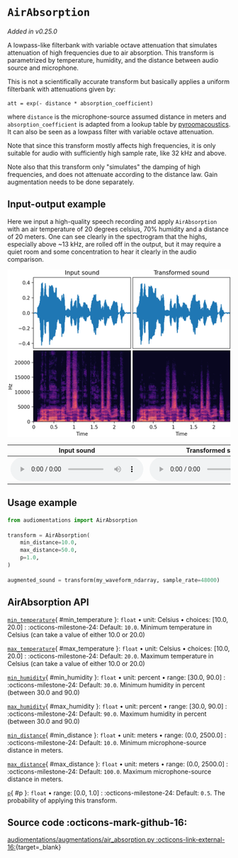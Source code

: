 # `AirAbsorption`

_Added in v0.25.0_

A lowpass-like filterbank with variable octave attenuation that simulates attenuation of
high frequencies due to air absorption. This transform is parametrized by temperature,
humidity, and the distance between audio source and microphone.

This is not a scientifically accurate transform but basically applies a uniform
filterbank with attenuations given by:

`att = exp(- distance * absorption_coefficient)`

where `distance` is the microphone-source assumed distance in meters and `absorption_coefficient`
is adapted from a lookup table by [pyroomacoustics](https://github.com/LCAV/pyroomacoustics).
It can also be seen as a lowpass filter with variable octave attenuation.

Note that since this transform mostly affects high frequencies, it is only
suitable for audio with sufficiently high sample rate, like 32 kHz and above.

Note also that this transform only "simulates" the damping of high frequencies, and
does not attenuate according to the distance law. Gain augmentation needs to be done
separately.

## Input-output example

Here we input a high-quality speech recording and apply `AirAbsorption` with an air
temperature of 20 degrees celsius, 70% humidity and a distance of 20 meters. One can see
clearly in the spectrogram that the highs, especially above ~13 kHz, are rolled off in
the output, but it may require a quiet room and some concentration to
hear it clearly in the audio comparison.

![Input-output waveforms and spectrograms](AirAbsorption.webp)

| Input sound                                                                           | Transformed sound                                                                           |
|---------------------------------------------------------------------------------------|---------------------------------------------------------------------------------------------|
| <audio controls><source src="../AirAbsorption_input.flac" type="audio/flac"></audio> | <audio controls><source src="../AirAbsorption_transformed.flac" type="audio/flac"></audio> | 

## Usage example

```python
from audiomentations import AirAbsorption

transform = AirAbsorption(
    min_distance=10.0,
    max_distance=50.0,
    p=1.0,
)

augmented_sound = transform(my_waveform_ndarray, sample_rate=48000)
```

## AirAbsorption API

[`min_temperature`](#min_temperature){ #min_temperature }: `float` • unit: Celsius • choices: [10.0, 20.0]
:   :octicons-milestone-24: Default: `10.0`. Minimum temperature in Celsius (can take a value of either 10.0 or 20.0)

[`max_temperature`](#max_temperature){ #max_temperature }: `float` • unit: Celsius • choices: [10.0, 20.0]
:   :octicons-milestone-24: Default: `20.0`. Maximum temperature in Celsius (can take a value of either 10.0 or 20.0)

[`min_humidity`](#min_humidity){ #min_humidity }: `float` • unit: percent • range: [30.0, 90.0]
:   :octicons-milestone-24: Default: `30.0`. Minimum humidity in percent (between 30.0 and 90.0)

[`max_humidity`](#max_humidity){ #max_humidity }: `float` • unit: percent • range: [30.0, 90.0]
:   :octicons-milestone-24: Default: `90.0`. Maximum humidity in percent (between 30.0 and 90.0)

[`min_distance`](#min_distance){ #min_distance }: `float` • unit: meters • range: (0.0, 2500.0]
:   :octicons-milestone-24: Default: `10.0`. Minimum microphone-source distance in meters.

[`max_distance`](#max_distance){ #max_distance }: `float` • unit: meters • range: (0.0, 2500.0]
:   :octicons-milestone-24: Default: `100.0`. Maximum microphone-source distance in meters.

[`p`](#p){ #p }: `float` • range: [0.0, 1.0]
:   :octicons-milestone-24: Default: `0.5`. The probability of applying this transform.

## Source code :octicons-mark-github-16:

[audiomentations/augmentations/air_absorption.py :octicons-link-external-16:](https://github.com/iver56/audiomentations/blob/main/audiomentations/augmentations/air_absorption.py){target=_blank}
